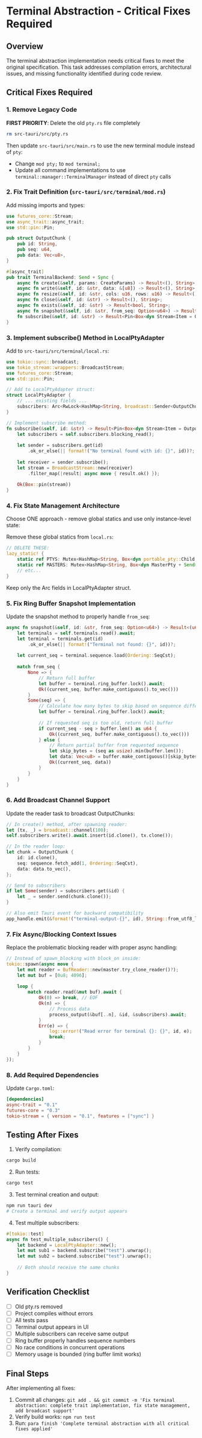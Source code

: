 # Terminal Abstraction - Critical Fixes Required

## Overview
The terminal abstraction implementation needs critical fixes to meet the original specification. This task addresses compilation errors, architectural issues, and missing functionality identified during code review.

## Critical Fixes Required

### 1. Remove Legacy Code
**FIRST PRIORITY**: Delete the old `pty.rs` file completely
```bash
rm src-tauri/src/pty.rs
```
Then update `src-tauri/src/main.rs` to use the new terminal module instead of `pty`:
- Change `mod pty;` to `mod terminal;`
- Update all command implementations to use `terminal::manager::TerminalManager` instead of direct `pty` calls

### 2. Fix Trait Definition (`src-tauri/src/terminal/mod.rs`)

Add missing imports and types:
```rust
use futures_core::Stream;
use async_trait::async_trait;
use std::pin::Pin;

pub struct OutputChunk {
    pub id: String,
    pub seq: u64,
    pub data: Vec<u8>,
}

#[async_trait]
pub trait TerminalBackend: Send + Sync {
    async fn create(&self, params: CreateParams) -> Result<(), String>;
    async fn write(&self, id: &str, data: &[u8]) -> Result<(), String>;
    async fn resize(&self, id: &str, cols: u16, rows: u16) -> Result<(), String>;
    async fn close(&self, id: &str) -> Result<(), String>;
    async fn exists(&self, id: &str) -> Result<bool, String>;
    async fn snapshot(&self, id: &str, from_seq: Option<u64>) -> Result<(u64, Vec<u8>), String>;
    fn subscribe(&self, id: &str) -> Result<Pin<Box<dyn Stream<Item = OutputChunk> + Send>>, String>;
}
```

### 3. Implement subscribe() Method in LocalPtyAdapter

Add to `src-tauri/src/terminal/local.rs`:

```rust
use tokio::sync::broadcast;
use tokio_stream::wrappers::BroadcastStream;
use futures_core::Stream;
use std::pin::Pin;

// Add to LocalPtyAdapter struct:
struct LocalPtyAdapter {
    // ... existing fields ...
    subscribers: Arc<RwLock<HashMap<String, broadcast::Sender<OutputChunk>>>>,
}

// Implement subscribe method:
fn subscribe(&self, id: &str) -> Result<Pin<Box<dyn Stream<Item = OutputChunk> + Send>>, String> {
    let subscribers = self.subscribers.blocking_read();
    
    let sender = subscribers.get(id)
        .ok_or_else(|| format!("No terminal found with id: {}", id))?;
    
    let receiver = sender.subscribe();
    let stream = BroadcastStream::new(receiver)
        .filter_map(|result| async move { result.ok() });
    
    Ok(Box::pin(stream))
}
```

### 4. Fix State Management Architecture

Choose ONE approach - remove global statics and use only instance-level state:

Remove these global statics from `local.rs`:
```rust
// DELETE THESE:
lazy_static! {
    static ref PTYS: Mutex<HashMap<String, Box<dyn portable_pty::Child + Send>>> = Mutex::new(HashMap::new());
    static ref MASTERS: Mutex<HashMap<String, Box<dyn MasterPty + Send>>> = Mutex::new(HashMap::new());
    // etc...
}
```

Keep only the Arc<RwLock> fields in LocalPtyAdapter struct.

### 5. Fix Ring Buffer Snapshot Implementation

Update the snapshot method to properly handle `from_seq`:

```rust
async fn snapshot(&self, id: &str, from_seq: Option<u64>) -> Result<(u64, Vec<u8>), String> {
    let terminals = self.terminals.read().await;
    let terminal = terminals.get(id)
        .ok_or_else(|| format!("Terminal not found: {}", id))?;
    
    let current_seq = terminal.sequence.load(Ordering::SeqCst);
    
    match from_seq {
        None => {
            // Return full buffer
            let buffer = terminal.ring_buffer.lock().await;
            Ok((current_seq, buffer.make_contiguous().to_vec()))
        }
        Some(seq) => {
            // Calculate how many bytes to skip based on sequence difference
            let buffer = terminal.ring_buffer.lock().await;
            
            // If requested seq is too old, return full buffer
            if current_seq - seq > buffer.len() as u64 {
                Ok((current_seq, buffer.make_contiguous().to_vec()))
            } else {
                // Return partial buffer from requested sequence
                let skip_bytes = (seq as usize).min(buffer.len());
                let data: Vec<u8> = buffer.make_contiguous()[skip_bytes..].to_vec();
                Ok((current_seq, data))
            }
        }
    }
}
```

### 6. Add Broadcast Channel Support

Update the reader task to broadcast OutputChunks:

```rust
// In create() method, after spawning reader:
let (tx, _) = broadcast::channel(100);
self.subscribers.write().await.insert(id.clone(), tx.clone());

// In the reader loop:
let chunk = OutputChunk {
    id: id.clone(),
    seq: sequence.fetch_add(1, Ordering::SeqCst),
    data: data.to_vec(),
};

// Send to subscribers
if let Some(sender) = subscribers.get(&id) {
    let _ = sender.send(chunk.clone());
}

// Also emit Tauri event for backward compatibility
app_handle.emit(&format!("terminal-output-{}", id), String::from_utf8_lossy(&chunk.data).to_string())?;
```

### 7. Fix Async/Blocking Context Issues

Replace the problematic blocking reader with proper async handling:

```rust
// Instead of spawn_blocking with block_on inside:
tokio::spawn(async move {
    let mut reader = BufReader::new(master.try_clone_reader()?);
    let mut buf = [0u8; 4096];
    
    loop {
        match reader.read(&mut buf).await {
            Ok(0) => break, // EOF
            Ok(n) => {
                // Process data
                process_output(&buf[..n], &id, &subscribers).await;
            }
            Err(e) => {
                log::error!("Read error for terminal {}: {}", id, e);
                break;
            }
        }
    }
});
```

### 8. Add Required Dependencies

Update `Cargo.toml`:
```toml
[dependencies]
async-trait = "0.1"
futures-core = "0.3"
tokio-stream = { version = "0.1", features = ["sync"] }
```

## Testing After Fixes

1. Verify compilation:
```bash
cargo build
```

2. Run tests:
```bash
cargo test
```

3. Test terminal creation and output:
```bash
npm run tauri dev
# Create a terminal and verify output appears
```

4. Test multiple subscribers:
```rust
#[tokio::test]
async fn test_multiple_subscribers() {
    let backend = LocalPtyAdapter::new();
    let mut sub1 = backend.subscribe("test").unwrap();
    let mut sub2 = backend.subscribe("test").unwrap();
    
    // Both should receive the same chunks
}
```

## Verification Checklist

- [ ] Old pty.rs removed
- [ ] Project compiles without errors
- [ ] All tests pass
- [ ] Terminal output appears in UI
- [ ] Multiple subscribers can receive same output
- [ ] Ring buffer properly handles sequence numbers
- [ ] No race conditions in concurrent operations
- [ ] Memory usage is bounded (ring buffer limit works)

## Final Steps

After implementing all fixes:
1. Commit all changes: `git add . && git commit -m 'Fix terminal abstraction: complete trait implementation, fix state management, add broadcast support'`
2. Verify build works: `npm run test`
3. Run: `para finish 'Complete terminal abstraction with all critical fixes applied'`
